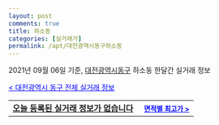 ```yaml
---
layout: post
comments: true
title: 하소동
categories: [실거래가]
permalink: /apt/대전광역시동구하소동
---
```


2021년 09월 06일 기준, <a href="/apt/대전광역시동구">대전광역시동구</a> 하소동 한달간 실거래 정보

<a style="color: blue;" href="/apt/대전광역시동구">< 대전광역시 동구 전체 실거래 정보</a>
<!---- start ---->
<table>
  <tr>
    <td colspan="4" style="font-weight: bold;"><a href="/apt/대전광역시동구하소동{name_without_space}">오늘 등록된 실거래 정보가 없습니다</a> &nbsp;&nbsp;&nbsp; <a style="color: blue; font-size: smaller;" href="/apt/대전광역시동구하소동{name_without_space}">면적별 최고가 ></a></td>
  </tr>
    
</table>
<!---- end ---->
    